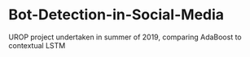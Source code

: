 # Bot-Detection-in-Social-Media
UROP project undertaken in summer of 2019, comparing AdaBoost to contextual LSTM
